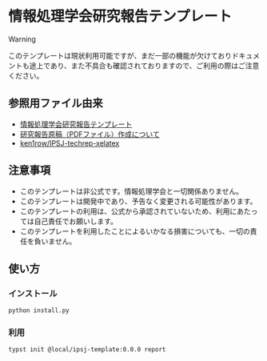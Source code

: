 # 情報処理学会研究報告テンプレート

> [!WARNING]
> このテンプレートは現状利用可能ですが、まだ一部の機能が欠けておりドキュメントも途上であり、また不具合も確認されておりますので、ご利用の際はご注意ください。

## 参照用ファイル由来

* [情報処理学会研究報告テンプレート](https://www.ipsj.or.jp/journal/submit/style.html)
* [研究報告原稿（PDFファイル）作成について](https://www.ipsj.or.jp/kenkyukai/genko.html)
* [ken1row/IPSJ-techrep-xelatex](https://github.com/ken1row/IPSJ-techrep-xelatex/)

## 注意事項

* このテンプレートは非公式です。情報処理学会と一切関係ありません。
* このテンプレートは開発中であり、予告なく変更される可能性があります。
* このテンプレートの利用は、公式から承認されていないため、利用にあたっては自己責任でお願いします。
* このテンプレートを利用したことによるいかなる損害についても、一切の責任を負いません。

## 使い方

### インストール
```bash
python install.py
```

### 利用
```bash
typst init @local/ipsj-template:0.0.0 report
```
